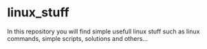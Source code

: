# linux_stuff

In this repository you will find simple usefull linux stuff such as linux commands, simple scripts, solutions and others...
